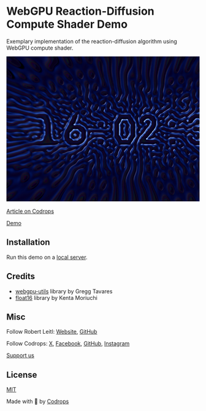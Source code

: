 # WebGPU Reaction-Diffusion Compute Shader Demo

Exemplary implementation of the reaction-diffusion algorithm using WebGPU compute shader.

![WebGPU reaction-diffusion demo screenshot](https://github.com/robert-leitl/webgpu-reaction-diffusion/blob/main/cover.jpg?raw=true)

[Article on Codrops](https://tympanus.net/codrops/?p=)

[Demo](http://tympanus.net/Development/.../)

## Installation

Run this demo on a [local server](https://developer.mozilla.org/en-US/docs/Learn/Common_questions/Tools_and_setup/set_up_a_local_testing_server).

## Credits

- [webgpu-utils](https://github.com/greggman/webgpu-utils) library by Gregg Tavares
- [float16](https://github.com/petamoriken/float16) library by Kenta Moriuchi

## Misc

Follow Robert Leitl: [Website](https://robert.leitl.dev/), [GitHub](https://github.com/robert-leitl) 

Follow Codrops: [X](http://www.X.com/codrops), [Facebook](http://www.facebook.com/codrops), [GitHub](https://github.com/codrops), [Instagram](https://www.instagram.com/codropsss/)

[Support us](https://www.buymeacoffee.com/codrops)

## License
[MIT](LICENSE)

Made with :blue_heart:  by [Codrops](http://www.codrops.com)





